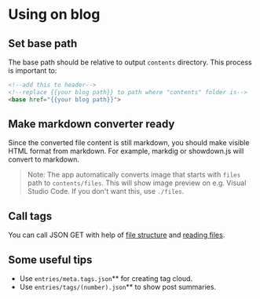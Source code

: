 # Using on blog

## Set base path

The base path should be relative to output `contents` directory. This process is important to:

```HTML
<!--add this to header-->
<!--replace {{your blog path}} to path where "contents" folder is-->
<base href="{{your blog path}}">
```

## Make markdown converter ready

Since the converted file content is still markdown, you should make visible HTML format from markdown. For example, markdig or showdown.js will convert to markdown.

> Note: The app automatically converts image that starts with `files` path to `contents/files`. This will show image preview on e.g. Visual Studio Code. If you don't want this, use `./files`.

## Call tags

You can call JSON GET with help of [file structure](../help/file-structure.html) and [reading files](../help/reading.html).

## Some useful tips

* Use `entries/meta.tags.json`** for creating tag cloud.
* Use `entries/tags/(number).json`** to show post summaries.
